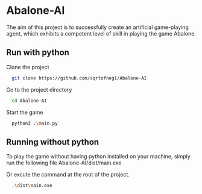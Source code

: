 
# Abalone-AI
The aim of this project is to successfully create an artificial game-playing agent, which exhibits a competent level of skill in playing the game Abalone.



## Run with python

Clone the project

```bash
  git clone https://github.com/sqrtofneg1/Abalone-AI
```

Go to the project directory

```bash
  cd Abalone-AI
```

Start the game

```bash
  python3 .\main.py
```




## Running without python

To play the game without having python installed on your machine, simply run the following file Abalone-AI/dist/main.exe

Or excute the command at the root of the project.

```bash
  .\dist\main.exe 
```

